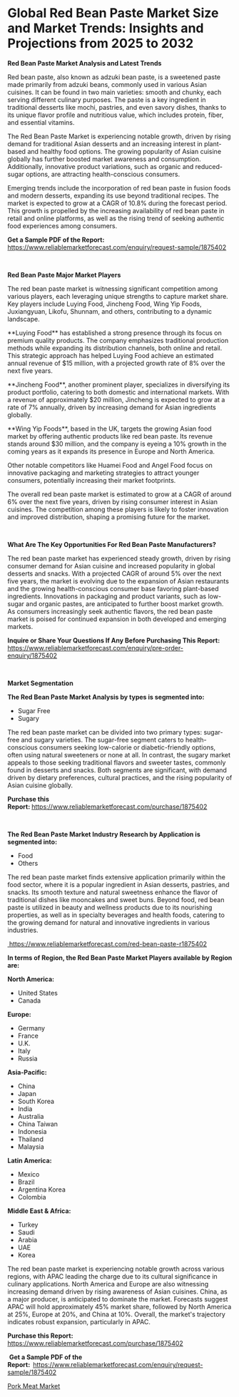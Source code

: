 <p><h1>Global Red Bean Paste Market Size and Market Trends: Insights and Projections from 2025 to 2032</h1></p><p><strong>Red Bean Paste Market Analysis and Latest Trends</strong></p>
<p><p>Red bean paste, also known as adzuki bean paste, is a sweetened paste made primarily from adzuki beans, commonly used in various Asian cuisines. It can be found in two main varieties: smooth and chunky, each serving different culinary purposes. The paste is a key ingredient in traditional desserts like mochi, pastries, and even savory dishes, thanks to its unique flavor profile and nutritious value, which includes protein, fiber, and essential vitamins.</p><p>The Red Bean Paste Market is experiencing notable growth, driven by rising demand for traditional Asian desserts and an increasing interest in plant-based and healthy food options. The growing popularity of Asian cuisine globally has further boosted market awareness and consumption. Additionally, innovative product variations, such as organic and reduced-sugar options, are attracting health-conscious consumers.</p><p>Emerging trends include the incorporation of red bean paste in fusion foods and modern desserts, expanding its use beyond traditional recipes. The market is expected to grow at a CAGR of 10.8% during the forecast period. This growth is propelled by the increasing availability of red bean paste in retail and online platforms, as well as the rising trend of seeking authentic food experiences among consumers.</p></p>
<p><strong>Get a Sample PDF of the Report:&nbsp;</strong> <a href="https://www.reliablemarketforecast.com/enquiry/request-sample/1875402?utm_campaign=2384&utm_medium=2&utm_source=Github&utm_content=ia&utm_term=07042025&utm_id=red-bean-paste">https://www.reliablemarketforecast.com/enquiry/request-sample/1875402</a></p>
<p>&nbsp;</p>
<p><strong>Red Bean Paste Major Market Players</strong></p>
<p><p>The red bean paste market is witnessing significant competition among various players, each leveraging unique strengths to capture market share. Key players include Luying Food, Jincheng Food, Wing Yip Foods, Juxiangyuan, Likofu, Shunnam, and others, contributing to a dynamic landscape. </p><p>**Luying Food** has established a strong presence through its focus on premium quality products. The company emphasizes traditional production methods while expanding its distribution channels, both online and retail. This strategic approach has helped Luying Food achieve an estimated annual revenue of $15 million, with a projected growth rate of 8% over the next five years.</p><p>**Jincheng Food**, another prominent player, specializes in diversifying its product portfolio, catering to both domestic and international markets. With a revenue of approximately $20 million, Jincheng is expected to grow at a rate of 7% annually, driven by increasing demand for Asian ingredients globally.</p><p>**Wing Yip Foods**, based in the UK, targets the growing Asian food market by offering authentic products like red bean paste. Its revenue stands around $30 million, and the company is eyeing a 10% growth in the coming years as it expands its presence in Europe and North America.</p><p>Other notable competitors like Huamei Food and Angel Food focus on innovative packaging and marketing strategies to attract younger consumers, potentially increasing their market footprints.</p><p>The overall red bean paste market is estimated to grow at a CAGR of around 6% over the next five years, driven by rising consumer interest in Asian cuisines. The competition among these players is likely to foster innovation and improved distribution, shaping a promising future for the market.</p></p>
<p>&nbsp;</p>
<p><strong>What Are The Key Opportunities For Red Bean Paste Manufacturers?</strong></p>
<p><p>The red bean paste market has experienced steady growth, driven by rising consumer demand for Asian cuisine and increased popularity in global desserts and snacks. With a projected CAGR of around 5% over the next five years, the market is evolving due to the expansion of Asian restaurants and the growing health-conscious consumer base favoring plant-based ingredients. Innovations in packaging and product variants, such as low-sugar and organic pastes, are anticipated to further boost market growth. As consumers increasingly seek authentic flavors, the red bean paste market is poised for continued expansion in both developed and emerging markets.</p></p>
<p><strong>Inquire or Share Your Questions If Any Before Purchasing This Report:</strong> <a href="https://www.reliablemarketforecast.com/enquiry/pre-order-enquiry/1875402?utm_campaign=2384&utm_medium=2&utm_source=Github&utm_content=ia&utm_term=07042025&utm_id=red-bean-paste">https://www.reliablemarketforecast.com/enquiry/pre-order-enquiry/1875402</a></p>
<p>&nbsp;</p>
<p><strong>Market Segmentation</strong></p>
<p><strong>The Red Bean Paste Market Analysis by types is segmented into:</strong></p>
<p><ul><li>Sugar Free</li><li>Sugary</li></ul></p>
<p><p>The red bean paste market can be divided into two primary types: sugar-free and sugary varieties. The sugar-free segment caters to health-conscious consumers seeking low-calorie or diabetic-friendly options, often using natural sweeteners or none at all. In contrast, the sugary market appeals to those seeking traditional flavors and sweeter tastes, commonly found in desserts and snacks. Both segments are significant, with demand driven by dietary preferences, cultural practices, and the rising popularity of Asian cuisine globally.</p></p>
<p><strong>Purchase this Report:&nbsp;</strong><a href="https://www.reliablemarketforecast.com/purchase/1875402?utm_campaign=2384&utm_medium=2&utm_source=Github&utm_content=ia&utm_term=07042025&utm_id=red-bean-paste">https://www.reliablemarketforecast.com/purchase/1875402</a></p>
<p>&nbsp;</p>
<p><strong>The Red Bean Paste Market Industry Research by Application is segmented into:</strong></p>
<p><ul><li>Food</li><li>Others</li></ul></p>
<p><p>The red bean paste market finds extensive application primarily within the food sector, where it is a popular ingredient in Asian desserts, pastries, and snacks. Its smooth texture and natural sweetness enhance the flavor of traditional dishes like mooncakes and sweet buns. Beyond food, red bean paste is utilized in beauty and wellness products due to its nourishing properties, as well as in specialty beverages and health foods, catering to the growing demand for natural and innovative ingredients in various industries.</p></p>
<p><a href="https://www.reliablemarketforecast.com/red-bean-paste-r1875402?utm_campaign=2384&utm_medium=2&utm_source=Github&utm_content=ia&utm_term=07042025&utm_id=red-bean-paste">&nbsp;https://www.reliablemarketforecast.com/red-bean-paste-r1875402</a></p>
<p><strong>In terms of Region, the Red Bean Paste Market Players available by Region are:</strong></p>
<p>
    <p> <strong> North America: </strong>
        <ul>
            <li>United States</li>
            <li>Canada</li>
        </ul>
        </p> 
    <p> <strong> Europe: </strong>
        <ul>
            <li>Germany</li>
            <li>France</li>
            <li>U.K.</li>
            <li>Italy</li>
            <li>Russia</li>
        </ul>
        </p> 
    <p> <strong> Asia-Pacific: </strong>
        <ul>
            <li>China</li>
            <li>Japan</li>
            <li>South Korea</li>
            <li>India</li>
            <li>Australia</li>
            <li>China Taiwan</li>
            <li>Indonesia</li>
            <li>Thailand</li>
            <li>Malaysia</li>
        </ul>
        </p> 
    <p> <strong> Latin America: </strong>
        <ul>
            <li>Mexico</li>
            <li>Brazil</li>
            <li>Argentina Korea</li>
            <li>Colombia</li>
        </ul>
        </p> 
    <p> <strong> Middle East & Africa: </strong>
        <ul>
            <li>Turkey</li>
            <li>Saudi</li>
            <li>Arabia</li>
            <li>UAE</li>
            <li>Korea</li>
        </ul>
    </p>
    </p>
<p><p>The red bean paste market is experiencing notable growth across various regions, with APAC leading the charge due to its cultural significance in culinary applications. North America and Europe are also witnessing increasing demand driven by rising awareness of Asian cuisines. China, as a major producer, is anticipated to dominate the market. Forecasts suggest APAC will hold approximately 45% market share, followed by North America at 25%, Europe at 20%, and China at 10%. Overall, the market's trajectory indicates robust expansion, particularly in APAC.</p></p>
<p><strong>Purchase this Report: </strong><a href="https://www.reliablemarketforecast.com/purchase/1875402?utm_campaign=2384&utm_medium=2&utm_source=Github&utm_content=ia&utm_term=07042025&utm_id=red-bean-paste">https://www.reliablemarketforecast.com/purchase/1875402</a></p>
<p>&nbsp;<strong>Get a Sample PDF of the Report:&nbsp;&nbsp;</strong><a href="https://www.reliablemarketforecast.com/enquiry/request-sample/1875402?utm_campaign=2384&utm_medium=2&utm_source=Github&utm_content=ia&utm_term=07042025&utm_id=red-bean-paste">https://www.reliablemarketforecast.com/enquiry/request-sample/1875402</a></p>
<p><strong></strong></p>
<p><p><a href="https://github.com/MonroeBullock54/Market-Research-Report-List-2/blob/main/pork-meat-market.md?utm_campaign=2384&utm_medium=2&utm_source=Github&utm_content=ia&utm_term=07042025&utm_id=red-bean-paste">Pork Meat Market</a></p></p>